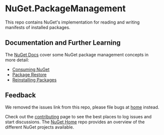 # NuGet.PackageManagement

This repo contains NuGet's implementation for reading and writing manifests of installed packages.

## Documentation and Further Learning

The [NuGet Docs](http://docs.nuget.org) cover some NuGet package management concepts in more detail:

* [Consuming NuGet](http://docs.nuget.org/consume)
* [Package Restore](http://docs.nuget.org/consume/package-restore)
* [Reinstalling Packages](http://docs.nuget.org/consume/reinstalling-packages)

## Feedback

We removed the issues link from this repo, please file bugs at [home](https://github.com/nuget/home/issues) instead. 

Check out the [contributing](http://docs.nuget.org/contribute) page to see the best places to log issues and start discussions. The [NuGet Home](https://github.com/NuGet/Home) repo provides an overview of the different NuGet projects available.
